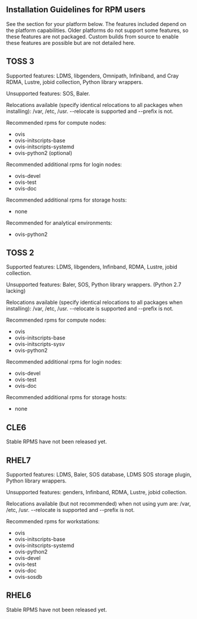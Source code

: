 ## Installation Guidelines for RPM users
See the section for your platform below.
The features included depend on the platform capabilities. Older platforms do not support some features, so these features are not packaged.
Custom builds from source to enable these features are possible but are not detailed here.

## TOSS 3

Supported features: LDMS, libgenders, Omnipath, Infiniband, and Cray RDMA, Lustre, jobid collection, Python library wrappers.

Unsupported features: SOS, Baler. 

Relocations available (specify identical relocations to all packages when installing):
/var, /etc, /usr. --relocate is supported and --prefix is not.

Recommended rpms for compute nodes:
* ovis
* ovis-initscripts-base
* ovis-initscripts-systemd
* ovis-python2 (optional)

Recommended additional rpms for login nodes:
* ovis-devel
* ovis-test
* ovis-doc

Recommended additional rpms for storage hosts:
* none

Recommended for analytical environments:
* ovis-python2


## TOSS 2

Supported features: LDMS, libgenders, Infinband, RDMA, Lustre, jobid collection.

Unsupported features: Baler, SOS, Python library wrappers. (Python 2.7 lacking)

Relocations available (specify identical relocations to all packages when installing):
/var, /etc, /usr. --relocate is supported and --prefix is not.

Recommended rpms for compute nodes:
* ovis
* ovis-initscripts-base
* ovis-initscripts-sysv
* ovis-python2

Recommended additional rpms for login nodes:
* ovis-devel
* ovis-test
* ovis-doc

Recommended additional rpms for storage hosts:
* none

## CLE6

Stable RPMS have not been released yet.

## RHEL7

Supported features: LDMS, Baler, SOS database, LDMS SOS storage plugin, Python library wrappers.

Unsupported features: genders, Infinband, RDMA, Lustre, jobid collection.

Relocations available (but not recommended) when not using yum are:
/var, /etc, /usr. --relocate is supported and --prefix is not.

Recommended rpms for workstations:
* ovis
* ovis-initscripts-base
* ovis-initscripts-systemd
* ovis-python2
* ovis-devel
* ovis-test
* ovis-doc
* ovis-sosdb

## RHEL6

Stable RPMS have not been released yet.
